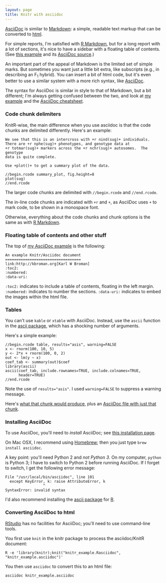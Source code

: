 ```yaml
---
layout: page
title: Knitr with asciidoc
---
```


[AsciiDoc](http://www.methods.co.nz/asciidoc/) is similar to
[Markdown](http://daringfireball.net/projects/markdown/): a simple,
readable text markup that can be converted to [html](http://en.wikipedia.org/wiki/HTML).

For simple reports, I'm satisfied with
[R Markdown](http://www.rstudio.com/ide/docs/r_markdown), but for a
long report with a lot of sections, it's nice to have a sidebar with a
floating table of contents. (See
[this example](../assets/knitr_example_asciidoc.html)
and its
[AsciiDoc source](../assets/knitr_example.Rasciidoc).)

An important part of the appeal of Markdown is the limited set of
simple marks. But sometimes you want just a little bit extra, like
subscripts (e.g., in describing an F<sub>1</sub> hybrid). You can
insert a bit of html code, but it's even better to use a similar
system with a more rich syntax, like
[AsciiDoc](http://www.methods.co.nz/asciidoc/).

The syntax for AsciiDoc is similar in style to that of Markdown, but a bit
different; I'm always getting confused between the two, and look at
[my example](../assets/knitr_example_asciidoc.html) and the
[AsciiDoc cheatsheet](http://powerman.name/doc/asciidoc).

### Code chunk delimiters

KnitR-wise, the main difference when you use asciidoc is that the code
chunks are delimited differently. Here's an example:

    We see that this is an intercross with +r nind(sug)+ individuals.
    There are +r nphe(sug)+ phenotypes, and genotype data at
    +r totmar(sug)+ markers across the +r nchr(sug)+ autosomes.  The genotype
    data is quite complete.

    Use +plot()+ to get a summary plot of the data.

    //begin.rcode summary_plot, fig.height=8
    plot(sug)
    //end.rcode

The larger code chunks are delimited with `//begin.rcode` and
`//end.rcode`.

The in-line code chunks are indicated with `+r` and `+`, as AsciiDoc
uses `+` to mark code, to be shown in a monospace font.

Otherwise, everything about the code chunks and chunk options is the
same as with [R Markdown](Rmarkdown.html).

### Floating table of contents and other stuff

The top of
[my AsciiDoc example](../assets/knitr_example_asciidoc.html) is the
following:

    An example Knitr/Asciidoc document
    ==================================
    link:http://kbroman.org[Karl W Broman]
    :toc2:
    :numbered:
    :data-uri:

`:toc2:` indicates to include a table of contents, floating in the
left margin.  `:numbered:` indicates to number the sections.
`:data-uri:` indicates to embed the images within the html file.


### Tables

You can't use `kable` or `xtable` with AsciiDoc. Instead, use the
`ascii` function in the
[ascii package](http://cran.r-project.org/web/packages/ascii/index.html),
which has a shocking number of arguments.

Here's a simple example:

    //begin.rcode table, results="asis", warning=FALSE
    x <- rnorm(100, 10, 5)
    y <- 2*x + rnorm(100, 0, 2)
    out <- lm(y ~ x)
    coef_tab <- summary(out)$coef
    library(ascii)
    ascii(coef_tab, include.rownames=TRUE, include.colnames=TRUE,
          header=TRUE)
    //end.rcode

Note the use of `results="asis"`. I used `warning=FALSE` to suppress a
warning message.

Here's
[what that chunk would produce](../assets/short_examples/asciitab.html),
plus an
[AsciiDoc file with just that chunk](../assets/short_examples/asciitab.Rasciidoc).


### Installing AsciiDoc

To use AsciiDoc, you'll need to _install_ AsciiDoc; see
[this installation page](http://www.methods.co.nz/asciidoc/INSTALL.html).

On Mac OSX, I recommend using [Homebrew](http://brew.sh/); then you
just type `brew install asciidoc`.

A key point: you'll need Python 2 and _not Python 3_.
On my computer, `python` is Python 3; I have to switch to Python 2
before running AsciiDoc. If I forget to switch, I get the following
error message:

    File "/usr/local/bin/asciidoc", line 101
      except KeyError, k: raise AttributeError, k
                     ^
    SyntaxError: invalid syntax

I'd also recommend installing the [ascii package]((http://cran.r-project.org/web/packages/ascii/index.html)) for [R](http://www.r-project.org).


### Converting AsciiDoc to html

[RStudio](http://www.rstudio.org) has no facilities for AsciiDoc;
you'll need to use command-line tools.

You first use `knit` in the knitr package to process the asciidoc/KnitR
document:

    R -e 'library(knitr);knit("knitr_example.Rasciidoc", "knitr_example.asciidoc")'

You then use `asciidoc` to convert this to an html file:

    asciidoc knitr_example.asciidoc

